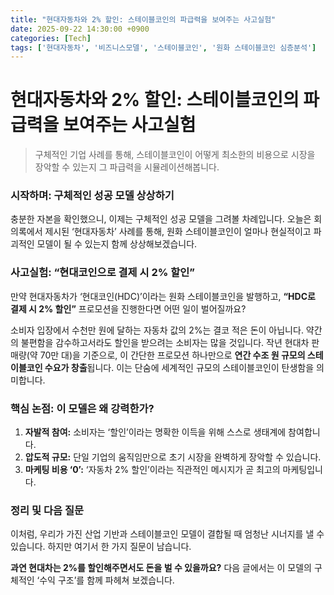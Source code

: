 ```yaml
---
title: "현대자동차와 2% 할인: 스테이블코인의 파급력을 보여주는 사고실험"
date: 2025-09-22 14:30:00 +0900
categories: [Tech]
tags: ['현대자동차', '비즈니스모델', '스테이블코인', '원화 스테이블코인 심층분석']
---
```


# 현대자동차와 2% 할인: 스테이블코인의 파급력을 보여주는 사고실험

> 구체적인 기업 사례를 통해, 스테이블코인이 어떻게 최소한의 비용으로 시장을 장악할 수 있는지 그 파급력을 시뮬레이션해봅니다.

### 시작하며: 구체적인 성공 모델 상상하기

충분한 자본을 확인했으니, 이제는 구체적인 성공 모델을 그려볼 차례입니다. 오늘은 회의록에서 제시된 ‘현대자동차’ 사례를 통해, 원화 스테이블코인이 얼마나 현실적이고 파괴적인 모델이 될 수 있는지 함께 상상해보겠습니다.

### 사고실험: “현대코인으로 결제 시 2% 할인”

만약 현대자동차가 ‘현대코인(HDC)’이라는 원화 스테이블코인을 발행하고, **“HDC로 결제 시 2% 할인”** 프로모션을 진행한다면 어떤 일이 벌어질까요?

소비자 입장에서 수천만 원에 달하는 자동차 값의 2%는 결코 적은 돈이 아닙니다. 약간의 불편함을 감수하고서라도 할인을 받으려는 소비자는 많을 것입니다. 작년 현대차 판매량(약 70만 대)을 기준으로, 이 간단한 프로모션 하나만으로 **연간 수조 원 규모의 스테이블코인 수요가 창출**됩니다. 이는 단숨에 세계적인 규모의 스테이블코인이 탄생함을 의미합니다.

### 핵심 논점: 이 모델은 왜 강력한가?

1.  **자발적 참여:** 소비자는 ‘할인’이라는 명확한 이득을 위해 스스로 생태계에 참여합니다.
2.  **압도적 규모:** 단일 기업의 움직임만으로 초기 시장을 완벽하게 장악할 수 있습니다.
3.  **마케팅 비용 ‘0’:** ‘자동차 2% 할인’이라는 직관적인 메시지가 곧 최고의 마케팅입니다.

### 정리 및 다음 질문

이처럼, 우리가 가진 산업 기반과 스테이블코인 모델이 결합될 때 엄청난 시너지를 낼 수 있습니다. 하지만 여기서 한 가지 질문이 남습니다.

**과연 현대차는 2%를 할인해주면서도 돈을 벌 수 있을까요?** 다음 글에서는 이 모델의 구체적인 ‘수익 구조’를 함께 파헤쳐 보겠습니다.
